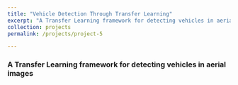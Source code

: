 ```yaml
---
title: "Vehicle Detection Through Transfer Learning"
excerpt: "A Transfer Learning framework for detecting vehicles in aerial images"
collection: projects
permalink: /projects/project-5

---
```


### A Transfer Learning framework for detecting vehicles in aerial images
